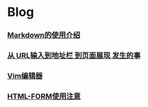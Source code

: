 # Blog
### [Markdown的使用介绍](./Markdown%E8%AF%AD%E8%A8%80%E4%BD%BF%E7%94%A8.md)
### [从 URL输入到地址栏 到页面展现 发生的事](https://github.com/yahayw/Blog/blob/master/%E8%BE%93%E5%85%A5URL%E5%88%B0%E5%B1%95%E7%8E%B0%E5%87%BA%E9%A1%B5%E9%9D%A2%E7%9A%84%E4%B8%AD%E9%97%B4%E8%BF%87%E7%A8%8B.md)
### [Vim编辑器](https://github.com/yahayw/Blog/blob/master/Vim%E4%BD%BF%E7%94%A8.md)
### [HTML-FORM使用注意](https://github.com/yahayw/Blog/blob/master/HTML-%E8%A1%A8%E5%8D%95.md)
